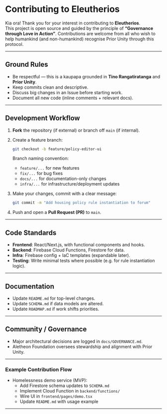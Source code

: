# Contributing to Eleutherios

Kia ora! Thank you for your interest in contributing to **Eleutherios**.  
This project is open source and guided by the principle of **“Governance through Love in Action”**. Contributions are welcome from all who wish to help humankind (and non-humankind) recognise Prior Unity through this protocol.

---

## Ground Rules
- Be respectful — this is a kaupapa grounded in **Tino Rangatiratanga** and **Prior Unity**.
- Keep commits clean and descriptive.
- Discuss big changes in an Issue before starting work.
- Document all new code (inline comments + relevant docs).

---

## Development Workflow
1. **Fork** the repository (if external) or branch off `main` (if internal).
2. Create a feature branch:
   ```bash
   git checkout -b feature/policy-editor-ui
   ```
   Branch naming convention:
   - `feature/...` for new features  
   - `fix/...` for bug fixes  
   - `docs/...` for documentation-only changes  
   - `infra/...` for infrastructure/deployment updates  

3. Make your changes, commit with a clear message:
   ```bash
   git commit -m "Add housing policy rule instantiation to forum"
   ```
4. Push and open a **Pull Request (PR)** to `main`.

---

## Code Standards
- **Frontend**: React/Next.js, with functional components and hooks.  
- **Backend**: Firebase Cloud Functions, Firestore for data.  
- **Infra**: Firebase config + IaC templates (expandable later).  
- **Testing**: Write minimal tests where possible (e.g. for rule instantiation logic).  

---

## Documentation
- Update `README.md` for top-level changes.  
- Update `SCHEMA.md` if data models are altered.  
- Update `ROADMAP.md` if work shifts priorities.  

---

## Community / Governance
- Major architectural decisions are logged in `docs/GOVERNANCE.md`.  
- Aletheon Foundation oversees stewardship and alignment with Prior Unity.  

---

### Example Contribution Flow
- Homelessness demo service (MVP):  
  - Add Firestore schema updates to `SCHEMA.md`  
  - Implement Cloud Function in `backend/functions/`  
  - Wire UI in `frontend/pages/demo.tsx`  
  - Update `README.md` with usage example  

---

